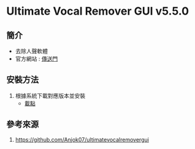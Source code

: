 Ultimate Vocal Remover GUI v5.5.0
===

簡介
---

- 去除人聲軟體
- 官方網站 : [傳送門](https://github.com/Anjok07/ultimatevocalremovergui)

安裝方法
---

1. 根據系統下載對應版本並安裝
	- [載點](https://github.com/Anjok07/ultimatevocalremovergui/releases/tag/v5.5.0)

參考來源
---
1. https://github.com/Anjok07/ultimatevocalremovergui
